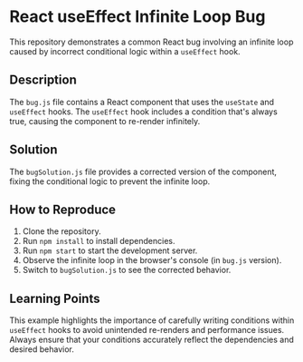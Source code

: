 # React useEffect Infinite Loop Bug

This repository demonstrates a common React bug involving an infinite loop caused by incorrect conditional logic within a `useEffect` hook.

## Description
The `bug.js` file contains a React component that uses the `useState` and `useEffect` hooks.  The `useEffect` hook includes a condition that's always true, causing the component to re-render infinitely.

## Solution
The `bugSolution.js` file provides a corrected version of the component, fixing the conditional logic to prevent the infinite loop.

## How to Reproduce
1. Clone the repository.
2. Run `npm install` to install dependencies.
3. Run `npm start` to start the development server.
4. Observe the infinite loop in the browser's console (in `bug.js` version).
5. Switch to `bugSolution.js` to see the corrected behavior.

## Learning Points
This example highlights the importance of carefully writing conditions within `useEffect` hooks to avoid unintended re-renders and performance issues.  Always ensure that your conditions accurately reflect the dependencies and desired behavior.